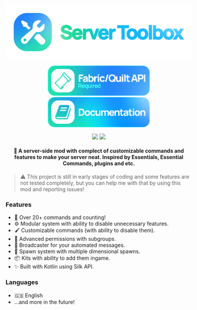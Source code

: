 <div align="center">
<img src=".github/assets/logo.png" />

<a title="Requires Fabric API" href="https://minecraft.curseforge.com/projects/fabric-api" target="_blank" rel="noopener noreferrer"><img height="82" src=".github/assets/fabricapi.png" /></a>
<a title="Requires Fabric API" href="https://27rogi.gitbook.io/server-toolbox/" target="_blank" rel="noopener noreferrer"><img height="82" src=".github/assets/wiki.png" /></a>
  
<img src="https://cf.way2muchnoise.eu/full_server-toolbox_downloads.svg?badge_style=for_the_badge" />
<img src="https://cf.way2muchnoise.eu/versions/server-toolbox.svg?badge_style=for_the_badge" />
    
#### 🧰 A server-side mod with complect of customizable commands and features to make your server neat. Inspired by Essentials, Essential Commands, plugins and etc.
</div>  

> ⚠️ This project is still in early stages of coding and some features are not tested completely, but you can help me with that by using this mod and reporting issues!

### Features

- 📖 Over 20+ commands and counting!
- ⚙️ Modular system with ability to disable unnecessary features.
- 🖌 Customizable commands (with ability to disable them).
- 🔐 Advanced permissions with subgroups.
- 💬 Broadcaster for your automated messages.
- 🚂 Spawn system with multiple dimensional spawns.
- 📦 Kits with ability to add them ingame.
- ✨ Built with Kotlin using Silk API.

### Languages

- 🇬🇧 English  
- ...and more in the future!